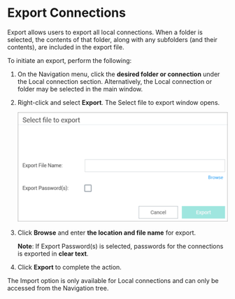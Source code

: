 [title]: # (Export Connections)
[tags]: # (export, connect, secret server)
[priority]: # (304)

# Export Connections

Export allows users to export all local connections. When a folder is selected, the contents of that folder, along with any subfolders (and their contents), are included in the export file.

To initiate an export, perform the following:

1. On the Navigation menu, click the **desired folder or connection** under the Local connection section. Alternatively, the Local connection or folder may be selected in the main window.

2. Right-click and select **Export**. The Select file to export window opens.

   ![](images/export-1.png)

3. Click **Browse** and enter **the location and file name** for export.

   **Note**: If Export Password(s) is selected, passwords for the connections is exported in **clear text**.

4. Click **Export** to complete the action.

The Import option is only available for Local connections and can only be accessed from the Navigation tree.
